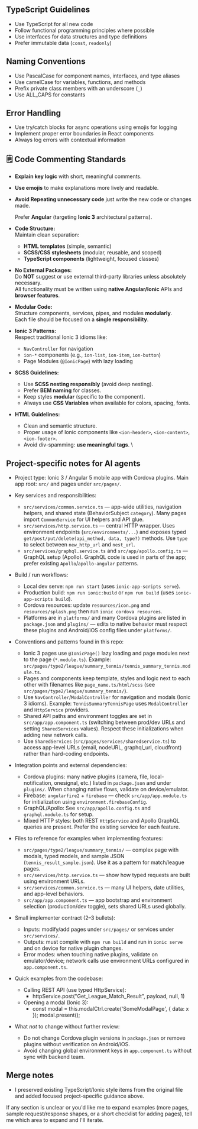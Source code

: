 ## TypeScript Guidelines
- Use TypeScript for all new code
- Follow functional programming principles where possible
- Use interfaces for data structures and type definitions
- Prefer immutable data (`const`, `readonly`)

## Naming Conventions
- Use PascalCase for component names, interfaces, and type aliases
- Use camelCase for variables, functions, and methods
- Prefix private class members with an underscore (`_`)
- Use ALL_CAPS for constants

## Error Handling
- Use try/catch blocks for async operations using emojis for logging
- Implement proper error boundaries in React components
- Always log errors with contextual information

## 🗒️ Code Commenting Standards

- **Explain key logic** with short, meaningful comments.
- **Use emojis** to make explanations more lively and readable.  
- **Avoid Repeating unnecessary code** just write the new code or changes made.
 
  Prefer **Angular** (targeting **Ionic 3** architectural patterns).

- **Code Structure:**  
  Maintain clean separation:
  - **HTML templates** (simple, semantic)
  - **SCSS/CSS stylesheets** (modular, reusable, and scoped)
  - **TypeScript components** (lightweight, focused classes)

- **No External Packages:**  
  Do **NOT** suggest or use external third-party libraries unless absolutely necessary.  
  All functionality must be written using **native Angular/Ionic** APIs and **browser features**.

- **Modular Code:**  
  Structure components, services, pipes, and modules **modularly**.  
  Each file should be focused on a **single responsibility**.

- **Ionic 3 Patterns:**  
  Respect traditional Ionic 3 idioms like:
  - `NavController` for navigation
  - `ion-*` components (e.g., `ion-list`, `ion-item`, `ion-button`)
  - Page Modules (`@IonicPage`) with lazy loading

- **SCSS Guidelines:**
  - Use **SCSS nesting responsibly** (avoid deep nesting).
  - Prefer **BEM naming** for classes.
  - Keep styles **modular** (specific to the component).
  - Always use **CSS Variables** when available for colors, spacing, fonts.

- **HTML Guidelines:**
  - Clean and semantic structure.
  - Proper usage of Ionic components like `<ion-header>`, `<ion-content>`, `<ion-footer>`.
  - Avoid div-spamming: **use meaningful tags**.
\
## Project-specific notes for AI agents

- Project type: Ionic 3 / Angular 5 mobile app with Cordova plugins. Main app root: `src/` and pages under `src/pages/`.
- Key services and responsibilities:
  - `src/services/common.service.ts` — app-wide utilities, navigation helpers, and shared state (BehaviorSubject `category`). Many pages import `CommonService` for UI helpers and API glue.
  - `src/services/http.service.ts` — central HTTP wrapper. Uses environment endpoints (`src/environments/...`) and exposes typed `get/post/put/delete(api_method, data, type?)` methods. Use `type` to select between `new_http_url` and `nest_url`.
  - `src/services/graphql.service.ts` and `src/app/apollo.config.ts` — GraphQL setup (Apollo). GraphQL code is used in parts of the app; prefer existing `Apollo`/`apollo-angular` patterns.

- Build / run workflows:
  - Local dev serve: `npm run start` (uses `ionic-app-scripts serve`).
  - Production build: `npm run ionic:build` or `npm run build` (uses `ionic-app-scripts build`).
  - Cordova resources: update `resources/icon.png` and `resources/splash.png` then run `ionic cordova resources`.
  - Platforms are in `platforms/` and many Cordova plugins are listed in `package.json` and `plugins/` — edits to native behavior must respect these plugins and Android/iOS config files under `platforms/`.

- Conventions and patterns found in this repo:
  - Ionic 3 pages use `@IonicPage()` lazy loading and page modules next to the page (`*.module.ts`). Example: `src/pages/type2/league/summary_tennis/tennis_summary_tennis.module.ts`.
  - Pages and components keep template, styles and logic next to each other with filenames like `page_name.ts/html/scss` (see `src/pages/type2/league/summary_tennis/`).
  - Use `NavController`/`ModalController` for navigation and modals (Ionic 3 idioms). Example: `TennisSummaryTennisPage` uses `ModalController` and `HttpService` providers.
  - Shared API paths and environment toggles are set in `src/app/app.component.ts` (switching between prod/dev URLs and setting `SharedServices` values). Respect these initializations when adding new network calls.
  - Use `SharedServices` (`src/pages/services/sharedservice.ts`) to access app-level URLs (email, nodeURL, graphql_url, cloudfront) rather than hard-coding endpoints.

- Integration points and external dependencies:
  - Cordova plugins: many native plugins (camera, file, local-notification, onesignal, etc.) listed in `package.json` and under `plugins/`. When changing native flows, validate on device/emulator.
  - Firebase: `angularfire2` + `firebase` — check `src/app/app.module.ts` for initialization using `environment.firebaseConfig`.
  - GraphQL/Apollo: See `src/app/apollo.config.ts` and `graphql.module.ts` for setup.
  - Mixed HTTP styles: both REST `HttpService` and Apollo GraphQL queries are present. Prefer the existing service for each feature.

- Files to reference for examples when implementing features:
  - `src/pages/type2/league/summary_tennis/` — complex page with modals, typed models, and sample JSON (`tennis_result_sample.json`). Use it as a pattern for match/league pages.
  - `src/services/http.service.ts` — show how typed requests are built using environment URLs.
  - `src/services/common.service.ts` — many UI helpers, date utilities, and app-level behaviors.
  - `src/app/app.component.ts` — app bootstrap and environment selection (production/dev toggle), sets shared URLs used globally.

- Small implementer contract (2–3 bullets):
  - Inputs: modify/add pages under `src/pages/` or services under `src/services/`.
  - Outputs: must compile with `npm run build` and run in `ionic serve` and on device for native plugin changes.
  - Error modes: when touching native plugins, validate on emulator/device; network calls use environment URLs configured in `app.component.ts`.

- Quick examples from the codebase:
  - Calling REST API (use typed HttpService):
    - httpService.post<MyResp>("Get_League_Match_Result", payload, null, 1)
  - Opening a modal (Ionic 3):
    - const modal = this.modalCtrl.create('SomeModalPage', { data: x }); modal.present();

- What *not* to change without further review:
  - Do not change Cordova plugin versions in `package.json` or remove plugins without verification on Android/iOS.
  - Avoid changing global environment keys in `app.component.ts` without sync with backend team.

## Merge notes
- I preserved existing TypeScript/Ionic style items from the original file and added focused project-specific guidance above.

If any section is unclear or you'd like me to expand examples (more pages, sample request/response shapes, or a short checklist for adding pages), tell me which area to expand and I'll iterate.


